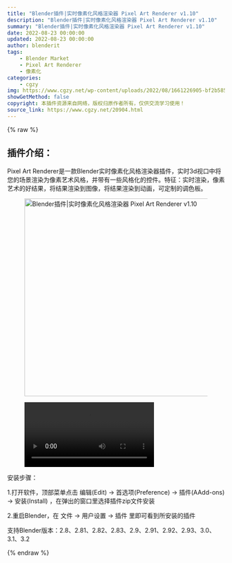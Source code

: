 ```yaml
---
title: "Blender插件|实时像素化风格渲染器 Pixel Art Renderer v1.10"
description: "Blender插件|实时像素化风格渲染器 Pixel Art Renderer v1.10"
summary: "Blender插件|实时像素化风格渲染器 Pixel Art Renderer v1.10"
date: 2022-08-23 00:00:00
updated: 2022-08-23 00:00:00
author: blenderit
tags: 
    - Blender Market
    - Pixel Art Renderer
    - 像素化
categories:
    - cgzy
img: https://www.cgzy.net/wp-content/uploads/2022/08/1661226905-bf2b585aaeb7a04.jpg
showGetMethod: false
copyright: 本插件资源来自网络，版权归原作者所有，仅供交流学习使用！
source_link: https://www.cgzy.net/20904.html
---
```


{% raw %}
<div class="wp-block-pandastudio-title"><div class="title_style_01"><h2 id="h2-0">插件介绍：</h2></div></div><p class="is-style-text-indent-2em">Pixel Art Renderer是一款Blender实时像素化风格渲染器插件，实时3d视口中将您的场景渲染为像素艺术风格，并带有一些风格化的控件。特征：实时渲染，像素艺术的好结果，将结果渲染到图像，将结果渲染到动画，可定制的调色板。</p><div class="wp-block-image is-style-border-round-and-with-shadow"><figure class="aligncenter size-full"><img fetchpriority="high" decoding="async" width="512" height="458" src="https://www.cgzy.net/wp-content/uploads/2022/08/1661226905-bf2b585aaeb7a04.jpg" class="wp-image-20905" title="Blender插件|实时像素化风格渲染器 Pixel Art Renderer v1.10" alt="Blender插件|实时像素化风格渲染器 Pixel Art Renderer v1.10"></figure></div><figure class="wp-block-video aligncenter"><video controls src="https://cloud.video.taobao.com/play/u/717183932/p/1/e/6/t/1/373761837671.mp4"></video></figure><div class="wp-block-pandastudio-title"><div class="title_style_01"><p>安装步骤：</p></div></div><p>1.打开软件，顶部菜单点击 编辑(Edit) → 首选项(Preference) → 插件(AAdd-ons) → 安装(Install) ，在弹出的窗口里选择插件zip文件安装</p><p>2.重启Blender，在 文件 → 用户设置 → 插件 里即可看到所安装的插件</p><div class="wp-block-pandastudio-tips"><div class="tip success "><p>支持Blender版本：2.8、2.81、2.82、2.83、2.9、2.91、2.92、2.93、3.0、3.1、3.2</p>
</div></div>
<div style="display: none">cgzy</div>
{% endraw %}